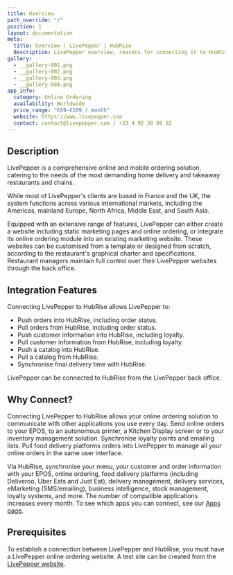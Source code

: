```yaml
---
title: Overview
path_override: "/"
position: 1
layout: documentation
meta:
  title: Overview | LivePepper | HubRise
  description: LivePepper overview, reasons for connecting it to HubRise and summary of integrated features. Synchronise data between your EPOS and your apps.
gallery:
  - __gallery-001.png
  - __gallery-002.png
  - __gallery-003.png
  - __gallery-004.png
app_info:
  category: Online Ordering
  availability: Worldwide
  price_range: "€69-€109 / month"
  website: https://www.livepepper.com
  contact: contact@livepepper.com / +33 4 92 38 09 82
---
```


## Description

LivePepper is a comprehensive online and mobile ordering solution, catering to the needs of the most demanding home delivery and takeaway restaurants and chains.

While most of LivePepper's clients are based in France and the UK, the system functions across various international markets, including the Americas, mainland Europe, North Africa, Middle East, and South Asia.

Equipped with an extensive range of features, LivePepper can either create a website including static marketing pages and online ordering, or integrate its online ordering module into an existing marketing website. These websites can be customised from a template or designed from scratch, according to the restaurant's graphical charter and specifications. Restaurant managers maintain full control over their LivePepper websites through the back office.

## Integration Features

Connecting LivePepper to HubRise allows LivePepper to:

- Push orders into HubRise, including order status.
- Pull orders from HubRise, including order status.
- Push customer information into HubRise, including loyalty.
- Pull customer information from HubRise, including loyalty.
- Push a catalog into HubRise.
- Pull a catalog from HubRise.
- Synchronise final delivery time with HubRise.

LivePepper can be connected to HubRise from the LivePepper back office.

## Why Connect?

Connecting LivePepper to HubRise allows your online ordering solution to communicate with other applications you use every day. Send online orders to your EPOS, to an autonomous printer, a Kitchen Display screen or to your inventory management solution. Synchronise loyalty points and emailing lists. Pull food delivery platforms orders into LivePepper to manage all your online orders in the same user interface.

Via HubRise, synchronise your menu, your customer and order information with your EPOS, online ordering, food delivery platforms (including Deliveroo, Uber Eats and Just Eat), delivery management, delivery services, eMarketing (SMS/emailing), business intelligence, stock management, loyalty systems, and more. The number of compatible applications increases every month. To see which apps you can connect, see our [Apps page](/apps).

## Prerequisites

To establish a connection between LivePepper and HubRise, you must have a LivePepper online ordering website. A test site can be created from the [LivePepper website](https://www.livepepper.com).
